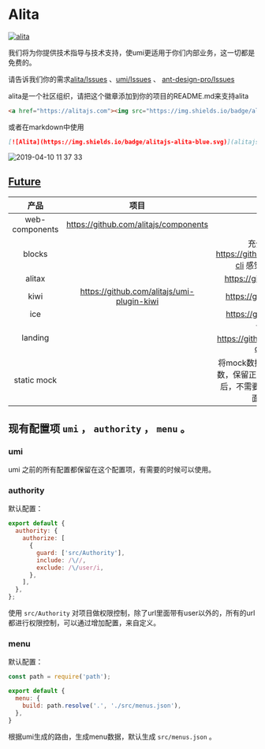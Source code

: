 # Alita
<a href="https://alitajs.com"><img src="https://img.shields.io/badge/alitajs-alita-blue.svg" alt="alita" /></a>

我们将为你提供技术指导与技术支持，使umi更适用于你们内部业务，这一切都是免费的。

请告诉我们你的需求[alita/Issues](https://github.com/alitajs/alita/issues) 、[umi/Issues](https://github.com/umijs/umi/issues) 、 [ant-design-pro/Issues](https://github.com/ant-design/ant-design-pro/issues)

alita是一个社区组织，请把这个徽章添加到你的项目的README.md来支持alita

```html
<a href="https://alitajs.com"><img src="https://img.shields.io/badge/alitajs-alita-blue.svg" alt="alita" /></a>
```

或者在markdown中使用

```markdown
[![Alita](https://img.shields.io/badge/alitajs-alita-blue.svg)](alitajs.com)
```

![2019-04-10 11 37 33](https://user-images.githubusercontent.com/11746742/55874614-75875880-5bc5-11e9-8890-9d10c7f46ca9.gif)

## [Future](https://github.com/alitajs/alita/issues/1)
|产品|项目|备注|
|  :-:  | :-:  |:-:  |
|web-components| https://github.com/alitajs/components||
|blocks||充分用上抽象语法树 https://github.com/angular/angular-cli 感觉可以归到umi ui里面|
|alitax||https://github.com/refect/refect|
|kiwi|https://github.com/alitajs/umi-plugin-kiwi|https://github.com/alibaba/kiwi|
|ice||https://github.com/alibaba/ice/|
|landing||可视化编辑页面 https://github.com/ant-design/ant-design-landing|
|static mock|| 将mock数据解析成静态json，去掉参数，保留正确响应。使得 umi build 之后，不需要部署服务器就可以预览页面，用于项目演示|

## 现有配置项 `umi` ， `authority` ， `menu` 。

### umi
umi 之前的所有配置都保留在这个配置项，有需要的时候可以使用。

### authority

默认配置：

```js
export default {
  authority: {
    authorize: [
      {
        guard: ['src/Authority'],
        include: /\//,
        exclude: /\/user/i,
      },
    ],
  },
};
```
使用 `src/Authority` 对项目做权限控制，除了url里面带有user以外的，所有的url都进行权限控制，可以通过增加配置，来自定义。

### menu 

默认配置：

```js
const path = require('path');

export default {
  menu: {
    build: path.resolve('.', './src/menus.json'),
  },
}
```
根据umi生成的路由，生成menu数据，默认生成 `src/menus.json` 。



